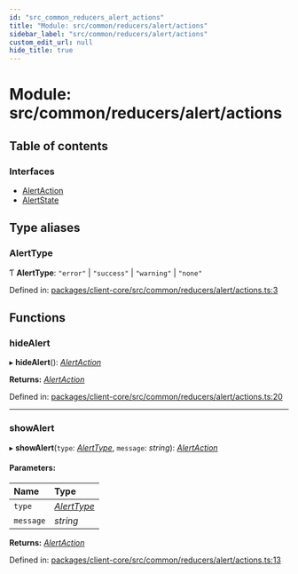 ```yaml
---
id: "src_common_reducers_alert_actions"
title: "Module: src/common/reducers/alert/actions"
sidebar_label: "src/common/reducers/alert/actions"
custom_edit_url: null
hide_title: true
---
```


# Module: src/common/reducers/alert/actions

## Table of contents

### Interfaces

- [AlertAction](../interfaces/src_common_reducers_alert_actions.alertaction.md)
- [AlertState](../interfaces/src_common_reducers_alert_actions.alertstate.md)

## Type aliases

### AlertType

Ƭ **AlertType**: ``"error"`` \| ``"success"`` \| ``"warning"`` \| ``"none"``

Defined in: [packages/client-core/src/common/reducers/alert/actions.ts:3](https://github.com/xr3ngine/xr3ngine/blob/2d83606b6/packages/client-core/src/common/reducers/alert/actions.ts#L3)

## Functions

### hideAlert

▸ **hideAlert**(): [*AlertAction*](../interfaces/src_common_reducers_alert_actions.alertaction.md)

**Returns:** [*AlertAction*](../interfaces/src_common_reducers_alert_actions.alertaction.md)

Defined in: [packages/client-core/src/common/reducers/alert/actions.ts:20](https://github.com/xr3ngine/xr3ngine/blob/2d83606b6/packages/client-core/src/common/reducers/alert/actions.ts#L20)

___

### showAlert

▸ **showAlert**(`type`: [*AlertType*](src_common_reducers_alert_actions.md#alerttype), `message`: *string*): [*AlertAction*](../interfaces/src_common_reducers_alert_actions.alertaction.md)

#### Parameters:

| Name | Type |
| :------ | :------ |
| `type` | [*AlertType*](src_common_reducers_alert_actions.md#alerttype) |
| `message` | *string* |

**Returns:** [*AlertAction*](../interfaces/src_common_reducers_alert_actions.alertaction.md)

Defined in: [packages/client-core/src/common/reducers/alert/actions.ts:13](https://github.com/xr3ngine/xr3ngine/blob/2d83606b6/packages/client-core/src/common/reducers/alert/actions.ts#L13)
